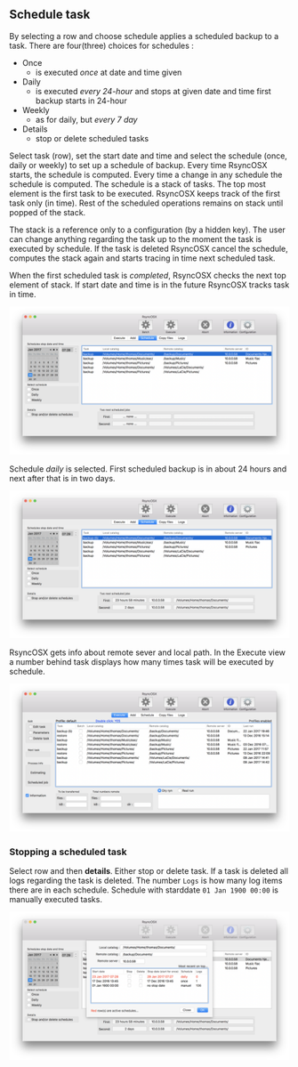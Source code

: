 ## Schedule task

By selecting a row and choose schedule applies a scheduled backup to a task. There are four(three) choices for schedules :

- Once
	- is executed _once_ at date and time given
- Daily
	- is executed _every 24-hour_ and stops at given date and time
first backup starts in 24-hour
- Weekly
	- as for daily, but _every 7 day_
- Details
	- stop or delete scheduled tasks

Select task (row), set the start date and time and select the schedule (once, daily or weekly) to set up a schedule of backup. Every time RsyncOSX starts, the schedule is computed. Every time a change in any schedule the schedule is computed. The schedule is a stack of tasks. The top most element is the first task to be executed. RsyncOSX keeps track of the first task only (in time). Rest of the scheduled operations remains on stack until popped of the stack.

The stack is a reference only to a configuration (by a hidden key). The user can change anything regarding the task up to the moment the task is executed by schedule. If the task is deleted RsyncOSX cancel the schedule, computes the stack again and starts tracing in time next scheduled task.

When the first scheduled task is _completed_, RsyncOSX checks the next top element of stack. If start date and time is in the future RsyncOSX tracks task in time. 

![Select task](screenshots/master/scheduling/schedule1.png)

Schedule _daily_ is selected. First scheduled backup is in about 24 hours and next after that is in two days.

![Select task](screenshots/master/scheduling/schedule2.png)

RsyncOSX gets info about remote sever and local path. In the Execute view a number behind task displays how many times task will be executed by schedule.

![Select task](screenshots/master/scheduling/schedule3.png)


### Stopping a scheduled task

Select row and then **details**. Either stop or delete task. If a task is deleted all logs regarding the task is deleted. The number `Logs` is how many log items there are in each schedule. Schedule with starddate `01 Jan 1900 00:00` is manually executed tasks.

![Select task](screenshots/master/scheduling/schedule4.png)
